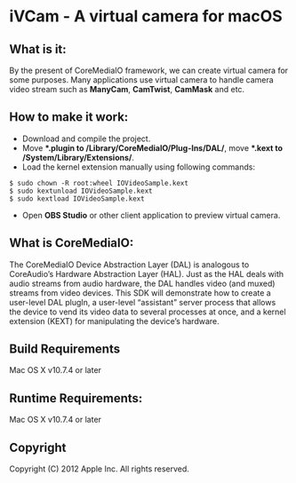 # iVCam - A virtual camera for macOS

## What is it:
By the present of CoreMediaIO framework, we can create virtual camera for some purposes. Many applications use virtual camera to handle camera video stream such as **ManyCam**, **CamTwist**, **CamMask** and etc.

## How to make it work:
* Download and compile the project. 
* Move **\*.plugin to /Library/CoreMediaIO/Plug-Ins/DAL/**, move **\*.kext to /System/Library/Extensions/**.
* Load the kernel extension manually using following commands:

```
$ sudo chown -R root:wheel IOVideoSample.kext      
$ sudo kextunload IOVideoSample.kext
$ sudo kextload IOVideoSample.kext

```
* Open **OBS Studio** or other client application to preview virtual camera.

## What is CoreMediaIO:

The CoreMediaIO Device Abstraction Layer (DAL) is analogous to CoreAudio’s Hardware Abstraction Layer (HAL). Just as the HAL deals with audio streams from audio hardware, the DAL handles video (and muxed) streams from video devices.
This SDK will demonstrate how to create a user-level DAL plugIn, a user-level “assistant” server process that allows the device to vend its video data to several processes at once, and a kernel extension (KEXT) for manipulating the device’s hardware.

## Build Requirements

Mac OS X v10.7.4 or later

## Runtime Requirements:

Mac OS X v10.7.4 or later  

## Copyright
Copyright (C) 2012 Apple Inc. All rights reserved.
